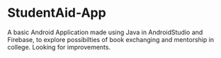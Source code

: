 # StudentAid-App

A basic Android Application made using Java in AndroidStudio and Firebase, to explore possibilties of book exchanging and mentorship in college.
Looking for improvements. 
